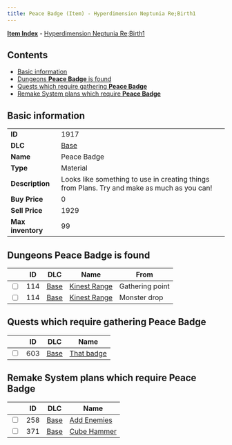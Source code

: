 ```yaml
---
title: Peace Badge (Item) - Hyperdimension Neptunia Re;Birth1
---
```


[**Item Index**](/neptunia/rb1/item/index.html) - [Hyperdimension Neptunia Re;Birth1](/neptunia/rb1)

## Contents

- [Basic information](#basic-information)
- [Dungeons **Peace Badge** is found](#dungeons-peace-badge-is-found)
- [Quests which require gathering **Peace Badge**](#quests-which-require-gathering-peace-badge)
- [Remake System plans which require **Peace Badge**](#remake-system-plans-which-require-peace-badge)

## Basic information

|   |   |
| -- | -- |
| **ID** | 1917 |
| **DLC** | [Base](/neptunia/rb1/dlc/1-base.html) |
| **Name** | Peace Badge |
| **Type** | Material |
| **Description** | Looks like something to use in creating things from Plans. Try and make as much as you can! |
| **Buy Price** | 0 |
| **Sell Price** | 1929 |
| **Max inventory** | 99 |


## Dungeons **Peace Badge** is found

|    | ID | DLC | Name | From |
| -- | -- | --- | ---- | ---- |
| <input type="checkbox" id="rb1-dungeon-1-114" class="trackbox" /> | 114 | [Base](/neptunia/rb1/dlc/1-base.html) | [Kinest Range](/neptunia/rb1/dungeon/1-114-kinest-range.html) | Gathering point |
| <input type="checkbox" id="rb1-dungeon-1-114" class="trackbox" /> | 114 | [Base](/neptunia/rb1/dlc/1-base.html) | [Kinest Range](/neptunia/rb1/dungeon/1-114-kinest-range.html) | Monster drop |


## Quests which require gathering **Peace Badge**

|    | ID | DLC | Name |
| -- | -- | --- | ---- |
| <input type="checkbox" id="rb1-quest-1-603" class="trackbox" /> | 603 | [Base](/neptunia/rb1/dlc/1-base.html) | [That badge](/neptunia/rb1/quest/1-603-that-badge.html) |


## Remake System plans which require **Peace Badge**

|    | ID | DLC | Name |
| -- | -- | --- | ---- |
| <input type="checkbox" id="rb1-quest-1-258" class="trackbox" /> | 258 | [Base](/neptunia/rb1/dlc/1-base.html) | [Add Enemies](/neptunia/rb1/quest/1-258-add-enemies.html) |
| <input type="checkbox" id="rb1-quest-1-371" class="trackbox" /> | 371 | [Base](/neptunia/rb1/dlc/1-base.html) | [Cube Hammer](/neptunia/rb1/quest/1-371-cube-hammer.html) |
